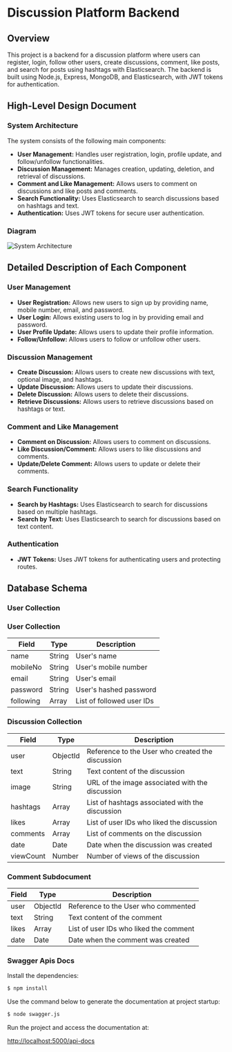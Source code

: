 # Discussion Platform Backend

## Overview

This project is a backend for a discussion platform where users can register, login, follow other users, create discussions, comment, like posts, and search for posts using hashtags with Elasticsearch. The backend is built using Node.js, Express, MongoDB, and Elasticsearch, with JWT tokens for authentication.

## High-Level Design Document

### System Architecture

The system consists of the following main components:

- **User Management:** Handles user registration, login, profile update, and follow/unfollow functionalities.
- **Discussion Management:** Manages creation, updating, deletion, and retrieval of discussions.
- **Comment and Like Management:** Allows users to comment on discussions and like posts and comments.
- **Search Functionality:** Uses Elasticsearch to search discussions based on hashtags and text.
- **Authentication:** Uses JWT tokens for secure user authentication.

### Diagram

![System Architecture](./diagrams/system-architecture.png)

## Detailed Description of Each Component

### User Management

- **User Registration:** Allows new users to sign up by providing name, mobile number, email, and password.
- **User Login:** Allows existing users to log in by providing email and password.
- **User Profile Update:** Allows users to update their profile information.
- **Follow/Unfollow:** Allows users to follow or unfollow other users.

### Discussion Management

- **Create Discussion:** Allows users to create new discussions with text, optional image, and hashtags.
- **Update Discussion:** Allows users to update their discussions.
- **Delete Discussion:** Allows users to delete their discussions.
- **Retrieve Discussions:** Allows users to retrieve discussions based on hashtags or text.

### Comment and Like Management

- **Comment on Discussion:** Allows users to comment on discussions.
- **Like Discussion/Comment:** Allows users to like discussions and comments.
- **Update/Delete Comment:** Allows users to update or delete their comments.

### Search Functionality

- **Search by Hashtags:** Uses Elasticsearch to search for discussions based on multiple hashtags.
- **Search by Text:** Uses Elasticsearch to search for discussions based on text content.

### Authentication

- **JWT Tokens:** Uses JWT tokens for authenticating users and protecting routes.

## Database Schema

### User Collection

### User Collection

| Field     | Type   | Description               |
| --------- | ------ | ------------------------- |
| name      | String | User's name               |
| mobileNo  | String | User's mobile number      |
| email     | String | User's email              |
| password  | String | User's hashed password    |
| following | Array  | List of followed user IDs |

### Discussion Collection

| Field     | Type     | Description                                      |
| --------- | -------- | ------------------------------------------------ |
| user      | ObjectId | Reference to the User who created the discussion |
| text      | String   | Text content of the discussion                   |
| image     | String   | URL of the image associated with the discussion  |
| hashtags  | Array    | List of hashtags associated with the discussion  |
| likes     | Array    | List of user IDs who liked the discussion        |
| comments  | Array    | List of comments on the discussion               |
| date      | Date     | Date when the discussion was created             |
| viewCount | Number   | Number of views of the discussion                |

### Comment Subdocument

| Field | Type     | Description                            |
| ----- | -------- | -------------------------------------- |
| user  | ObjectId | Reference to the User who commented    |
| text  | String   | Text content of the comment            |
| likes | Array    | List of user IDs who liked the comment |
| date  | Date     | Date when the comment was created      |

### Swagger Apis Docs 

Install the dependencies:

```bash
$ npm install
```
Use the command below to generate the documentation at project startup:
```bash 
$ node swagger.js
```
Run the project and access the documentation at:

[http://localhost:5000/api-docs](http://localhost:5000/api-docs)
